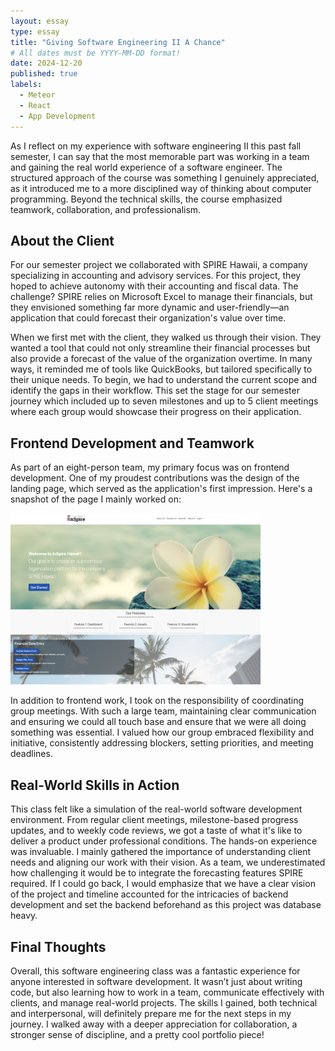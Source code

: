 ```yaml
---
layout: essay
type: essay
title: "Giving Software Engineering II A Chance"
# All dates must be YYYY-MM-DD format!
date: 2024-12-20
published: true
labels:
  - Meteor
  - React
  - App Development 
---
```


As I reflect on my experience with software engineering II this past fall semester, I can say that the most memorable part was working in a team and gaining the real world experience of a software engineer. The structured approach of the course was something I genuinely appreciated, as it introduced me to a more disciplined way of thinking about computer programming. Beyond the technical skills, the course emphasized teamwork, collaboration, and professionalism. 

## About the Client
For our semester project we collaborated with SPIRE Hawaii, a company specializing in accounting and advisory services. For this project, they hoped to achieve autonomy with their accounting and fiscal data. The challenge? SPIRE relies on Microsoft Excel to manage their financials, but they envisioned something far more dynamic and user-friendly—an application that could forecast their organization's value over time.

When we first met with the client, they walked us through their vision. They wanted a tool that could not only streamline their financial processes but also provide a forecast of the value of the organization overtime. In many ways, it reminded me of tools like QuickBooks, but tailored specifically to their unique needs. To begin, we had to understand the current scope and identify the gaps in their workflow. This set the stage for our semester journey which included up to seven milestones and up to 5 client meetings where each group would showcase their progress on their application.

## Frontend Development and Teamwork
As part of an eight-person team, my primary focus was on frontend development. One of my proudest contributions was the design of the landing page, which served as the application's first impression. Here's a snapshot of the page I mainly worked on:

<img width="400px" src="../img/landingPageSpire.png">

In addition to frontend work, I took on the responsibility of coordinating group meetings. With such a large team, maintaining clear communication and ensuring we could all touch base and ensure that we were all doing something was essential. I valued how our group embraced flexibility and initiative, consistently addressing blockers, setting priorities, and meeting deadlines. 

 ## Real-World Skills in Action
This class felt like a simulation of the real-world software development environment. From regular client meetings, milestone-based progress updates, and to weekly code reviews, we got a taste of what it's like to deliver a product under professional conditions. The hands-on experience was invaluable. I mainly gathered the importance of understanding client needs and aligning our work with their vision. As a team, we underestimated how challenging it would be to integrate the forecasting features SPIRE required. If I could go back, I would emphasize that we have a clear vision of the project and timeline accounted for the intricacies of backend development and set the backend beforehand as this project was database heavy. 

## Final Thoughts
Overall, this software engineering class was a fantastic experience for anyone interested in software development. It wasn’t just about writing code, but also learning how to work in a team, communicate effectively with clients, and manage real-world projects. The skills I gained, both technical and interpersonal, will definitely prepare me for the next steps in my journey. I walked away with a deeper appreciation for collaboration, a stronger sense of discipline, and a pretty cool portfolio piece!
